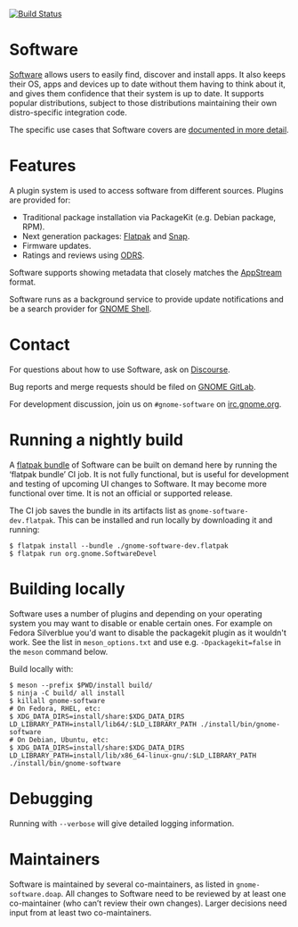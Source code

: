 [![Build Status](https://gitlab.gnome.org/GNOME/gnome-software/badges/master/build.svg)](https://gitlab.gnome.org/GNOME/gnome-software/pipelines)

# Software

[Software](https://wiki.gnome.org/Apps/Software) allows users to easily find,
discover and install apps. It also keeps their OS, apps and devices up to date
without them having to think about it, and gives them confidence that their
system is up to date. It supports popular distributions, subject to those
distributions maintaining their own distro-specific integration code.

The specific use cases that Software covers are [documented in more detail](./doc/use-cases.md).

# Features

A plugin system is used to access software from different sources.
Plugins are provided for:
 - Traditional package installation via PackageKit (e.g. Debian package, RPM).
 - Next generation packages: [Flatpak](https://flatpak.org/) and [Snap](https://snapcraft.io/).
 - Firmware updates.
 - Ratings and reviews using [ODRS](https://odrs.gnome.org/).

Software supports showing metadata that closely matches the [AppStream](https://www.freedesktop.org/wiki/Distributions/AppStream/) format.

Software runs as a background service to provide update notifications and be a search provider for [GNOME Shell](https://wiki.gnome.org/Projects/GnomeShell).

# Contact

For questions about how to use Software, ask on [Discourse](https://discourse.gnome.org/tag/gnome-software).

Bug reports and merge requests should be filed on [GNOME GitLab](https://gitlab.gnome.org/GNOME/gnome-software).

For development discussion, join us on `#gnome-software` on [irc.gnome.org](https://wiki.gnome.org/Community/GettingInTouch/IRC).

# Running a nightly build

A [flatpak bundle](https://docs.flatpak.org/en/latest/single-file-bundles.html)
of Software can be built on demand here by running the ‘flatpak bundle’ CI job.
It is not fully functional, but is useful for development and testing of
upcoming UI changes to Software. It may become more functional over time. It
is not an official or supported release.

The CI job saves the bundle in its artifacts list as `gnome-software-dev.flatpak`.
This can be installed and run locally by downloading it and running:
```
$ flatpak install --bundle ./gnome-software-dev.flatpak
$ flatpak run org.gnome.SoftwareDevel
```

# Building locally

Software uses a number of plugins and depending on your operating system you
may want to disable or enable certain ones. For example on Fedora Silverblue
you'd want to disable the packagekit plugin as it wouldn't work. See the list
in `meson_options.txt` and use e.g. `-Dpackagekit=false` in the `meson` command
below.

Build locally with:
```
$ meson --prefix $PWD/install build/
$ ninja -C build/ all install
$ killall gnome-software
# On Fedora, RHEL, etc:
$ XDG_DATA_DIRS=install/share:$XDG_DATA_DIRS LD_LIBRARY_PATH=install/lib64/:$LD_LIBRARY_PATH ./install/bin/gnome-software
# On Debian, Ubuntu, etc:
$ XDG_DATA_DIRS=install/share:$XDG_DATA_DIRS LD_LIBRARY_PATH=install/lib/x86_64-linux-gnu/:$LD_LIBRARY_PATH ./install/bin/gnome-software
```

# Debugging

Running with `--verbose` will give detailed logging information.

# Maintainers

Software is maintained by several co-maintainers, as listed in `gnome-software.doap`.
All changes to Software need to be reviewed by at least one co-maintainer (who
can’t review their own changes). Larger decisions need input from at least two
co-maintainers.
